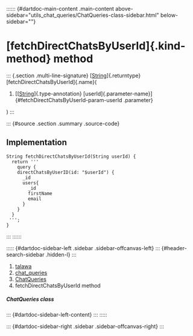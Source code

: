 :::::: {#dartdoc-main-content .main-content above-sidebar="utils_chat_queries/ChatQueries-class-sidebar.html" below-sidebar=""}
<div>

# [fetchDirectChatsByUserId]{.kind-method} method

</div>

::: {.section .multi-line-signature}
[[String](https://api.flutter.dev/flutter/dart-core/String-class.html)]{.returntype}
[fetchDirectChatsByUserId]{.name}(

1.  [[[String](https://api.flutter.dev/flutter/dart-core/String-class.html)]{.type-annotation}
    [userId]{.parameter-name}]{#fetchDirectChatsByUserId-param-userId
    .parameter}

)
:::

::: {#source .section .summary .source-code}
## Implementation

``` language-dart
String fetchDirectChatsByUserId(String userId) {
  return '''
    query {
    directChatsByUserID(id: "$userId") {
      _id
      users{
        _id
        firstName
        email
      }
    }
  }
 ''';
}
```
:::
::::::

::::: {#dartdoc-sidebar-left .sidebar .sidebar-offcanvas-left}
::: {#header-search-sidebar .hidden-l}
:::

1.  [talawa](../../index.html)
2.  [chat_queries](../../utils_chat_queries/)
3.  [ChatQueries](../../utils_chat_queries/ChatQueries-class.html)
4.  fetchDirectChatsByUserId method

##### ChatQueries class

::: {#dartdoc-sidebar-left-content}
:::
:::::

::: {#dartdoc-sidebar-right .sidebar .sidebar-offcanvas-right}
:::
